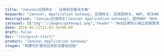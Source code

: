 ```yaml
---
title: "Janusec应用网关 - 应用安全解决方案"
keywords: "Janusec, Application Gateway, 应用网关, 应用层网关, WAF, 网关WAF, Web Application Firewall, Web应用防火墙"
description: "Janusec应用网关(Janusec Application Gateway)，提供WAF (Web Application Firewall, Web应用防火墙)、CC攻击防御、OAuth2身份认证、统一Web化管理入口、证书私钥保护、Web SSH安全运维，Web路由以及可扩展的负载均衡等功能，是应用安全领域的最佳实践。"
carousel: [{"img":"/images/gateway1.png","header":"Web应用防火墙让防御更简单","paragraph":"Janusec应用网关中的WAF模块，拦截SQL注入, 跨站(XSS), 敏感数据泄露, CC攻击等。天然支持HTTPS且不需要部署Agent.","link":"/cn/introduction/"},{"img":"/images/gateway2.png","header":"可扩展的架构","paragraph":"Janusec应用网关支持单节点部署模式、多节点部署模式、前端负载均衡、后端负载均衡等.","link":"/cn/node-management/"},{"img":"/images/screenshot-cert.png","header":"统一的Web化管理","paragraph":"Janusec应用网关采用统一的Web化管理，日常运维管理、策略下发等场景，不用登录服务器.","link":"/cn/certificate-management/"},{"img":"/images/waf2.png","header":"拦截入侵(攻击)","paragraph":"拦截SQL注入, 跨站(XSS), 敏感数据泄露, CC攻击等. ","link":"/cn/waf-management/"},{"img":"/images/captcha.png","header":"验证码(CAPTCHA)","paragraph":"应对CC攻击或高频访问，除了拦截策略外，也支持验证码(CAPTCHA)策略.","link":"/cn/waf-management/"}]
date: 2018-05-11T21:03:34+08:00
draft: false
doc: "/cn/quick-start/"
product: "Janusec Application Gateway" 
slogan: "构建可扩展的应用安全基础设施"
---
```

